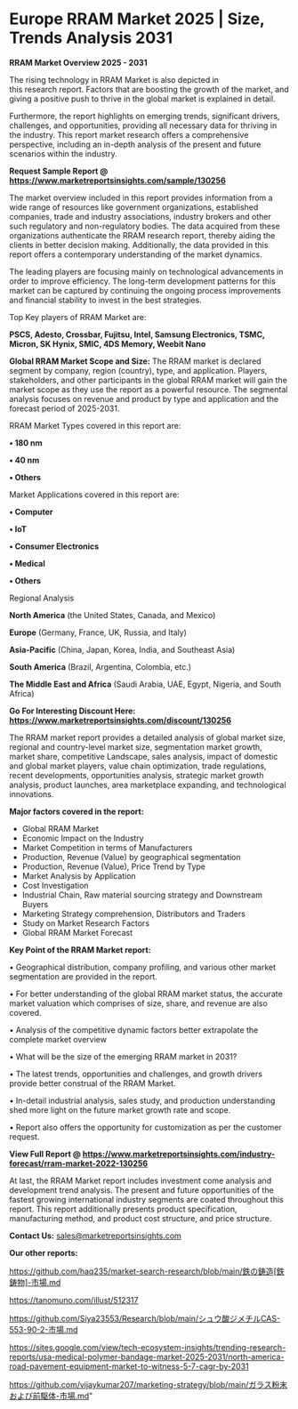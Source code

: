 # Europe RRAM Market 2025 | Size, Trends Analysis 2031

<Strong> RRAM Market Overview 2025 - 2031</strong>

The rising technology in RRAM Market is also depicted in this research report. Factors that are boosting the growth of the market, and giving a positive push to thrive in the global market is explained in detail.

Furthermore, the report highlights on emerging trends, significant drivers, challenges, and opportunities, providing all necessary data for thriving in the industry. This report market research offers a comprehensive perspective, including an in-depth analysis of the present and future scenarios within the industry.

<strong>Request Sample Report @ <a href=https://www.marketreportsinsights.com/sample/130256>https://www.marketreportsinsights.com/sample/130256</a></strong>

The market overview included in this report provides information from a wide range of resources like government organizations, established companies, trade and industry associations, industry brokers and other such regulatory and non-regulatory bodies. The data acquired from these organizations authenticate the RRAM research report, thereby aiding the clients in better decision making. Additionally, the data provided in this report offers a contemporary understanding of the market dynamics.

The leading players are focusing mainly on technological advancements in order to improve efficiency. The long-term development patterns for this market can be captured by continuing the ongoing process improvements and financial stability to invest in the best strategies.

Top Key players of RRAM Market are:

<strong>PSCS, Adesto, Crossbar, Fujitsu, Intel, Samsung Electronics, TSMC, Micron, SK Hynix, SMIC, 4DS Memory, Weebit Nano</strong>

<strong><b>Global RRAM Market Scope and Size:</b></strong>
The RRAM market is declared segment by company, region (country), type, and application. Players, stakeholders, and other participants in the global RRAM market will gain the market scope as they use the report as a powerful resource. The segmental analysis focuses on revenue and product by type and application and the forecast period of 2025-2031.

RRAM Market Types covered in this report are:

<strong>• 180 nm

• 40 nm

• Others</strong>

Market Applications covered in this report are:

<strong>• Computer

• IoT

• Consumer Electronics

• Medical

• Others</strong> 

Regional Analysis

<strong>North America</strong> (the United States, Canada, and Mexico)

<strong>Europe</strong> (Germany, France, UK, Russia, and Italy)

<strong>Asia-Pacific</strong> (China, Japan, Korea, India, and Southeast Asia)

<strong>South America</strong> (Brazil, Argentina, Colombia, etc.)

<strong>The Middle East and Africa</strong> (Saudi Arabia, UAE, Egypt, Nigeria, and South Africa)

<strong>Go For Interesting Discount Here: <a href=https://www.marketreportsinsights.com/discount/130256>https://www.marketreportsinsights.com/discount/130256</a></strong>

The RRAM market report provides a detailed analysis of global market size, regional and country-level market size, segmentation market growth, market share, competitive Landscape, sales analysis, impact of domestic and global market players, value chain optimization, trade regulations, recent developments, opportunities analysis, strategic market growth analysis, product launches, area marketplace expanding, and technological innovations.

<strong><b>Major factors covered in the report:</b></strong>
<ul>
  <li>Global RRAM Market </li>
  <li>Economic Impact on the Industry</li>
  <li>Market Competition in terms of Manufacturers</li>
  <li>Production, Revenue (Value) by geographical segmentation</li>
  <li>Production, Revenue (Value), Price Trend by Type</li>
  <li>Market Analysis by Application</li>
  <li>Cost Investigation</li>
  <li>Industrial Chain, Raw material sourcing strategy and Downstream Buyers</li>
  <li>Marketing Strategy comprehension, Distributors and Traders</li>
  <li>Study on Market Research Factors</li>
  <li>Global RRAM Market Forecast</li>
</ul>

<strong><b>Key Point of the RRAM Market report:</b></strong>

• Geographical distribution, company profiling, and various other market segmentation are provided in the report.

• For better understanding of the global RRAM market status, the accurate market valuation which comprises of size, share, and revenue are also covered.

• Analysis of the competitive dynamic factors better extrapolate the complete market overview

• What will be the size of the emerging RRAM market in 2031?

• The latest trends, opportunities and challenges, and growth drivers provide better construal of the RRAM Market.

• In-detail industrial analysis, sales study, and production understanding shed more light on the future market growth rate and scope.

• Report also offers the opportunity for customization as per the customer request.

<strong><b>View Full Report @ <a href=https://www.marketreportsinsights.com/industry-forecast/rram-market-2022-130256>https://www.marketreportsinsights.com/industry-forecast/rram-market-2022-130256</a></b></strong>


At last, the RRAM Market report includes investment come analysis and development trend analysis. The present and future opportunities of the fastest growing international industry segments are coated throughout this report. This report additionally presents product specification, manufacturing method, and product cost structure, and price structure.

<strong>Contact Us:</strong>
sales@marketreportsinsights.com

<strong>Our other reports:</strong>

<a href=https://github.com/haq235/market-search-research/blob/main/鉄の鋳造[鉄鋳物]-市場.md>https://github.com/haq235/market-search-research/blob/main/鉄の鋳造[鉄鋳物]-市場.md</a>

<a href=https://tanomuno.com/illust/512317>https://tanomuno.com/illust/512317</a>

<a href=https://github.com/Siya23553/Research/blob/main/シュウ酸ジメチルCAS-553-90-2-市場.md>https://github.com/Siya23553/Research/blob/main/シュウ酸ジメチルCAS-553-90-2-市場.md</a>

<a href=https://sites.google.com/view/tech-ecosystem-insights/trending-research-reports/usa-medical-polymer-bandage-market-2025-2031/north-america-road-pavement-equipment-market-to-witness-5-7-cagr-by-2031>https://sites.google.com/view/tech-ecosystem-insights/trending-research-reports/usa-medical-polymer-bandage-market-2025-2031/north-america-road-pavement-equipment-market-to-witness-5-7-cagr-by-2031</a>

<a href=https://github.com/vijaykumar207/marketing-strategy/blob/main/ガラス粉末および前駆体-市場.md>https://github.com/vijaykumar207/marketing-strategy/blob/main/ガラス粉末および前駆体-市場.md</a>"
